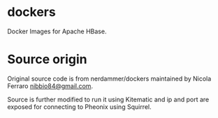 # dockers

Docker Images for Apache HBase.

# Source origin
Original source code is from nerdammer/dockers maintained by Nicola Ferraro <nibbio84@gmail.com>.

Source is further modified to run it using Kitematic and ip and port are exposed for connecting to Pheonix using Squirrel.
